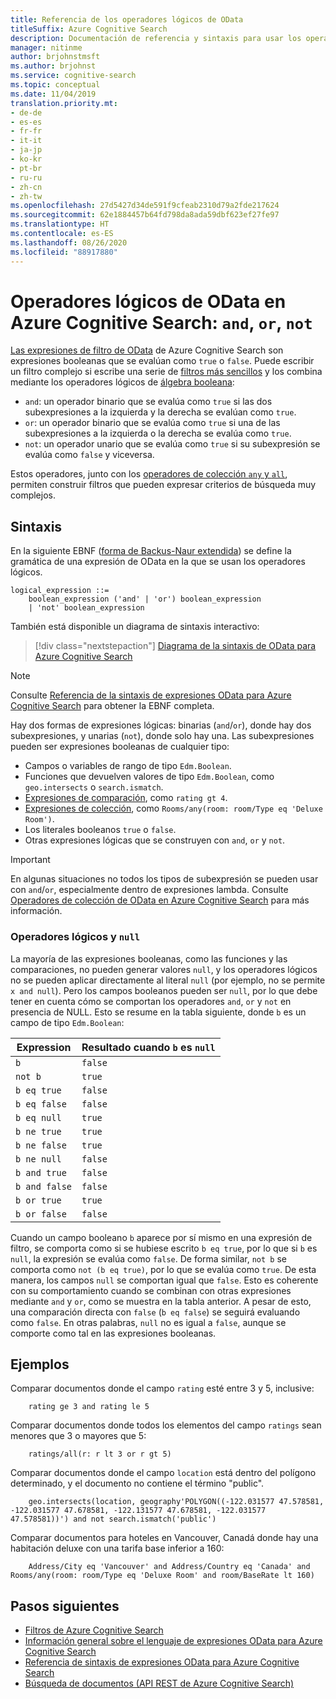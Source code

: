 ```yaml
---
title: Referencia de los operadores lógicos de OData
titleSuffix: Azure Cognitive Search
description: Documentación de referencia y sintaxis para usar los operadores lógicos de OData, and, or y not, en las consultas de Azure Cognitive Search.
manager: nitinme
author: brjohnstmsft
ms.author: brjohnst
ms.service: cognitive-search
ms.topic: conceptual
ms.date: 11/04/2019
translation.priority.mt:
- de-de
- es-es
- fr-fr
- it-it
- ja-jp
- ko-kr
- pt-br
- ru-ru
- zh-cn
- zh-tw
ms.openlocfilehash: 27d5427d34de591f9cfeab2310d79a2fde217624
ms.sourcegitcommit: 62e1884457b64fd798da8ada59dbf623ef27fe97
ms.translationtype: HT
ms.contentlocale: es-ES
ms.lasthandoff: 08/26/2020
ms.locfileid: "88917880"
---
```

# <a name="odata-logical-operators-in-azure-cognitive-search---and-or-not"></a>Operadores lógicos de OData en Azure Cognitive Search: `and`, `or`, `not`

[Las expresiones de filtro de OData](query-odata-filter-orderby-syntax.md) de Azure Cognitive Search son expresiones booleanas que se evalúan como `true` o `false`. Puede escribir un filtro complejo si escribe una serie de [filtros más sencillos](search-query-odata-comparison-operators.md) y los combina mediante los operadores lógicos de [álgebra booleana](https://en.wikipedia.org/wiki/Boolean_algebra):

- `and`: un operador binario que se evalúa como `true` si las dos subexpresiones a la izquierda y la derecha se evalúan como `true`.
- `or`: un operador binario que se evalúa como `true` si una de las subexpresiones a la izquierda o la derecha se evalúa como `true`.
- `not`: un operador unario que se evalúa como `true` si su subexpresión se evalúa como `false` y viceversa.

Estos operadores, junto con los [operadores de colección `any` y `all`](search-query-odata-collection-operators.md), permiten construir filtros que pueden expresar criterios de búsqueda muy complejos.

## <a name="syntax"></a>Sintaxis

En la siguiente EBNF ([forma de Backus-Naur extendida](https://en.wikipedia.org/wiki/Extended_Backus–Naur_form)) se define la gramática de una expresión de OData en la que se usan los operadores lógicos.

<!-- Upload this EBNF using https://bottlecaps.de/rr/ui to create a downloadable railroad diagram. -->

```
logical_expression ::=
    boolean_expression ('and' | 'or') boolean_expression
    | 'not' boolean_expression
```

También está disponible un diagrama de sintaxis interactivo:

> [!div class="nextstepaction"]
> [Diagrama de la sintaxis de OData para Azure Cognitive Search](https://azuresearch.github.io/odata-syntax-diagram/#logical_expression)

> [!NOTE]
> Consulte [Referencia de la sintaxis de expresiones OData para Azure Cognitive Search](search-query-odata-syntax-reference.md) para obtener la EBNF completa.

Hay dos formas de expresiones lógicas: binarias (`and`/`or`), donde hay dos subexpresiones, y unarias (`not`), donde solo hay una. Las subexpresiones pueden ser expresiones booleanas de cualquier tipo:

- Campos o variables de rango de tipo `Edm.Boolean`.
- Funciones que devuelven valores de tipo `Edm.Boolean`, como `geo.intersects` o `search.ismatch`.
- [Expresiones de comparación](search-query-odata-comparison-operators.md), como `rating gt 4`.
- [Expresiones de colección](search-query-odata-collection-operators.md), como `Rooms/any(room: room/Type eq 'Deluxe Room')`.
- Los literales booleanos `true` o `false`.
- Otras expresiones lógicas que se construyen con `and`, `or` y `not`.

> [!IMPORTANT]
> En algunas situaciones no todos los tipos de subexpresión se pueden usar con `and`/`or`, especialmente dentro de expresiones lambda. Consulte [Operadores de colección de OData en Azure Cognitive Search](search-query-odata-collection-operators.md#limitations) para más información.

### <a name="logical-operators-and-null"></a>Operadores lógicos y `null`

La mayoría de las expresiones booleanas, como las funciones y las comparaciones, no pueden generar valores `null`, y los operadores lógicos no se pueden aplicar directamente al literal `null` (por ejemplo, no se permite `x and null`). Pero los campos booleanos pueden ser `null`, por lo que debe tener en cuenta cómo se comportan los operadores `and`, `or` y `not` en presencia de NULL. Esto se resume en la tabla siguiente, donde `b` es un campo de tipo `Edm.Boolean`:

| Expression | Resultado cuando `b` es `null` |
| --- | --- |
| `b` | `false` |
| `not b` | `true` |
| `b eq true` | `false` |
| `b eq false` | `false` |
| `b eq null` | `true` |
| `b ne true` | `true` |
| `b ne false` | `true` |
| `b ne null` | `false` |
| `b and true` | `false` |
| `b and false` | `false` |
| `b or true` | `true` |
| `b or false` | `false` |

Cuando un campo booleano `b` aparece por sí mismo en una expresión de filtro, se comporta como si se hubiese escrito `b eq true`, por lo que si `b` es `null`, la expresión se evalúa como `false`. De forma similar, `not b` se comporta como `not (b eq true)`, por lo que se evalúa como `true`. De esta manera, los campos `null` se comportan igual que `false`. Esto es coherente con su comportamiento cuando se combinan con otras expresiones mediante `and` y `or`, como se muestra en la tabla anterior. A pesar de esto, una comparación directa con `false` (`b eq false`) se seguirá evaluando como `false`. En otras palabras, `null` no es igual a `false`, aunque se comporte como tal en las expresiones booleanas.

## <a name="examples"></a>Ejemplos

Comparar documentos donde el campo `rating` esté entre 3 y 5, inclusive:

```odata-filter-expr
    rating ge 3 and rating le 5
```

Comparar documentos donde todos los elementos del campo `ratings` sean menores que 3 o mayores que 5:

```odata-filter-expr
    ratings/all(r: r lt 3 or r gt 5)
```

Comparar documentos donde el campo `location` está dentro del polígono determinado, y el documento no contiene el término "public".

```odata-filter-expr
    geo.intersects(location, geography'POLYGON((-122.031577 47.578581, -122.031577 47.678581, -122.131577 47.678581, -122.031577 47.578581))') and not search.ismatch('public')
```

Comparar documentos para hoteles en Vancouver, Canadá donde hay una habitación deluxe con una tarifa base inferior a 160:

```odata-filter-expr
    Address/City eq 'Vancouver' and Address/Country eq 'Canada' and Rooms/any(room: room/Type eq 'Deluxe Room' and room/BaseRate lt 160)
```

## <a name="next-steps"></a>Pasos siguientes  

- [Filtros de Azure Cognitive Search](search-filters.md)
- [Información general sobre el lenguaje de expresiones OData para Azure Cognitive Search](query-odata-filter-orderby-syntax.md)
- [Referencia de sintaxis de expresiones OData para Azure Cognitive Search](search-query-odata-syntax-reference.md)
- [Búsqueda de documentos &#40;API REST de Azure Cognitive Search&#41;](/rest/api/searchservice/Search-Documents)